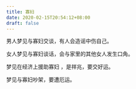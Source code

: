 ```yaml
---
title: 寡妇
date: 2020-02-15T20:54:12+08:00
draft: false
---
```


男人梦见与寡妇交谈，有人会造谣中伤自己。


女人梦见与寡妇谈话，会与家里的其他女人发生口角。


梦见在经济上援助寡妇 ，是祥兆，要交好运。


梦见与寡妇吵架，要遭厄运。
